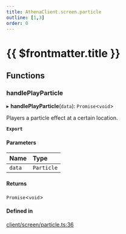 ```yaml
---
title: AthenaClient.screen.particle
outline: [1,3]
order: 0
---
```


# {{ $frontmatter.title }}


## Functions

### handlePlayParticle

▸ **handlePlayParticle**(`data`): `Promise`<`void`\>

Players a particle effect at a certain location.

**`Export`**

#### Parameters

| Name | Type |
| :------ | :------ |
| `data` | `Particle` |

#### Returns

`Promise`<`void`\>

#### Defined in

[client/screen/particle.ts:36](https://github.com/Stuyk/altv-athena/blob/ae8402672/src/core/client/screen/particle.ts#L36)
